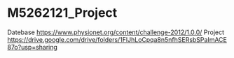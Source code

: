 # M5262121_Project
Datebase
https://www.physionet.org/content/challenge-2012/1.0.0/
Project
https://drive.google.com/drive/folders/1FlJhLoCpqa8n5nfhSERsbSPaImACE87o?usp=sharing
